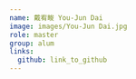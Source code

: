 ```yaml
---
name: 戴宥畯 You-Jun Dai 
image: images/You-Jun Dai.jpg 
role: master
group: alum
links:
  github: link_to_github 
---
```

